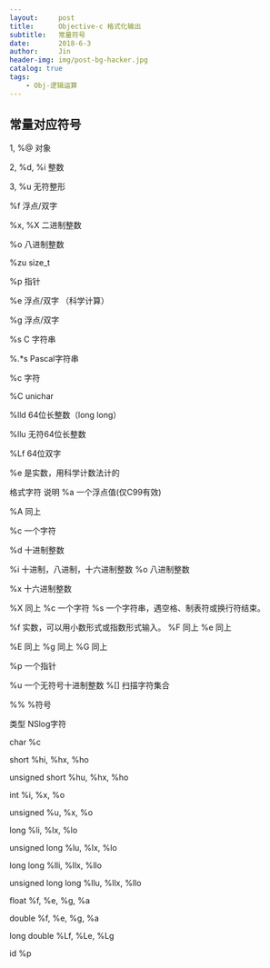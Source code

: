 ```yaml
---
layout:     post
title:      Objective-c 格式化输出
subtitle:   常量符号
date:       2018-6-3
author:     Jin
header-img: img/post-bg-hacker.jpg
catalog: true
tags:
    - Obj-逻辑运算
---
```




## 常量对应符号

1,  %@     对象

2,  %d, %i 整数

3, %u     无符整形

%f     浮点/双字

%x, %X 二进制整数

%o     八进制整数

%zu    size_t

%p     指针

%e     浮点/双字 （科学计算）

%g     浮点/双字

%s     C 字符串

%.*s   Pascal字符串

%c     字符

%C     unichar

%lld   64位长整数（long long）

%llu   无符64位长整数

%Lf    64位双字

%e 是实数，用科学计数法计的

格式字符 说明
%a 一个浮点值(仅C99有效)

%A 同上

%c 一个字符

%d 十进制整数

%i 十进制，八进制，十六进制整数
%o 八进制整数

%x 十六进制整数

%X 同上
%c 一个字符
%s 一个字符串，遇空格、制表符或换行符结束。

%f 实数，可以用小数形式或指数形式输入。
%F 同上
%e 同上

%E 同上
%g 同上
%G 同上

%p 一个指针

%u 一个无符号十进制整数
%[] 扫描字符集合

%% %符号

类型                                    NSlog字符

char                                    %c

short                                   %hi, %hx, %ho

unsigned short                      %hu, %hx, %ho

int                                       %i, %x, %o

unsigned                              %u, %x, %o

long                                    %li, %lx, %lo

unsigned long                       %lu, %lx, %lo

long long                             %lli, %llx, %llo

unsigned long long                %llu, %llx, %llo

float                                    %f, %e, %g, %a

double                                 %f, %e, %g, %a

long double                          %Lf, %Le, %Lg

id                                        %p


